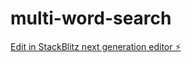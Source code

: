 # multi-word-search

[Edit in StackBlitz next generation editor ⚡️](https://stackblitz.com/~/github.com/bojadlabalaji/multi-word-search)